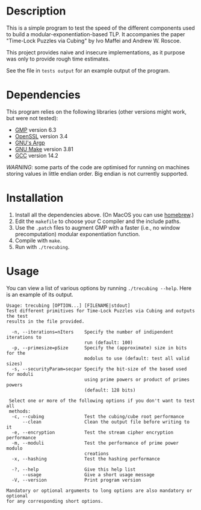 # Description
This is a simple program to test the speed of the different components used to build a modular-exponentiation-based TLP.
It accompanies the paper "Time-Lock Puzzles via Cubing" by Ivo Maffei and Andrew W. Roscoe.

This project provides naive and insecure implementations, as it purpose was only to provide rough time estimates.

See the file in `tests output` for an example output of the program.

# Dependencies
This program relies on the following libraries (other versions might work, but were not tested):
  - [GMP](https://gmplib.org) version 6.3
  - [OpenSSL](https://openssl-library.org/) version 3.4
  - [GNU's Argp](https://www.gnu.org/software/libc/manual/html_node/Argp.html)
  - [GNU Make](https://www.gnu.org/software/make/) version 3.81
  - [GCC](https://gcc.gnu.org/) version 14.2

*WARNING*: some parts of the code are optimised for running on machines storing values in little endian order. Big endian is not currently supported. 

# Installation
  1. Install all the dependencies above. (On MacOS you can use [homebrew](https://brew.sh/).)
  2. Edit the `makefile` to choose your C compiler and the include paths.
  3. Use the `.patch` files to augment GMP with a faster (i.e., no window precomputation) modular exponentiation function.
  4. Compile with `make`.
  5. Run with `./trecubing`.

# Usage
You can view a list of various options by running `./trecubing --help`.
Here is an example of its output.
```
Usage: trecubing [OPTION...] [FILENAME|stdout]
Test different primitives for Time-Lock Puzzles via Cubing and outputs the test
results in the file provided.

  -n, --iterations=nIters    Specify the number of indipendent iterations to
                             run (default: 100)
  -p, --primesize=pSize      Specify the (approximate) size in bits for the
                             modolus to use (default: test all valid sizes)
  -s, --securityParam=secpar Specify the bit-size of the based used for moduli
                             using prime powers or product of primes powers
                             (default: 128 bits)

 Select one or more of the following options if you don't want to test all
 methods:
  -c, --cubing               Test the cubing/cube root performance
      --clean                Clean the output file before writing to it
  -e, --encryption           Test the stream cipher encryption performance
  -m, --moduli               Test the performance of prime power modulo
                             creations
  -x, --hashing              Test the hashing performance

  -?, --help                 Give this help list
      --usage                Give a short usage message
  -V, --version              Print program version

Mandatory or optional arguments to long options are also mandatory or optional
for any corresponding short options.
```